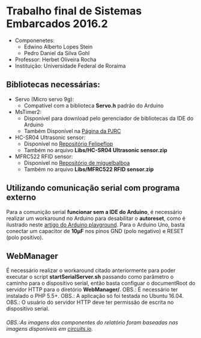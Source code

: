 ﻿# Trabalho final de Sistemas Embarcados 2016.2

- Componenetes:
    - Edwino Alberto Lopes Stein
    - Pedro Daniel da Silva Gohl
 - Professor: Herbet Oliveira Rocha
 - Instituição: Universidade Federal de Roraima

## Bibliotecas necessárias:
- Servo (Micro servo 9g):
    - Compatível com a biblioteca **Servo.h** padrão do Arduino
- MsTimer2:
    - Disponível para download pelo gerenciador de bibliotecas da IDE do Arduino
    - Também Disponível na [Página da PJRC](https://www.pjrc.com/teensy/td_libs_MsTimer2.html)
- HC-SR04 Ultrasonic sensor:
    - Disponível no [Repositório Felipeflop](https://github.com/filipeflop/Ultrasonic)
    - Também no arquivo **Libs/HC-SR04 Ultrasonic sensor.zip**
- MFRC522 RFID sensor:
    -  Disponível no [Repositório de miguelbalboa](https://github.com/miguelbalboa/rfid)
    -  Também no arquivo **Libs/MFRC522 RFID sensor.zip**

## Utilizando comunicação serial com programa externo
Para a comunição serial **funcionar sem a IDE do Arduino**, é necessário realizar um workaround no Arduino para desabilitar o **autoreset**, como é ilustrado neste [artigo do Arduino playground](http://playground.arduino.cc/Main/DisablingAutoResetOnSerialConnection).
Para o Arduino Uno, basta conectar um capacitor de **10µF** nos pinos GND (polo negativo) e RESET (polo positivo).

## WebManager
É necessário realizar o workaround citado anteriormente para poder executar o script **startSerialServer.sh** passando como parâmetro o caminho para o dispositivo serial, então basta configuar o documentRoot do servidor HTTP para o diretório **WebManager/**.
OBS.: É necessário ter instalado o PHP 5.5+.
OBS.: A aplicação só foi testada no Ubuntu 16.04.
OBS.: O usuário do servidor HTTP deve ter permissão de escrita no dispositivo serial.

###### OBS.:As imagens dos componentes do relatório foram baseadas nas imagens disponíveis em [circuits.io](https://circuits.io/).